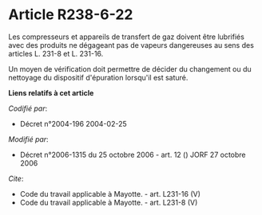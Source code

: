 # Article R238-6-22

Les compresseurs et appareils de transfert de gaz doivent être lubrifiés avec des produits ne dégageant pas de vapeurs
dangereuses au sens des articles L. 231-8 et L. 231-16.

Un moyen de vérification doit permettre de décider du changement ou du nettoyage du dispositif d'épuration lorsqu'il est
saturé.

**Liens relatifs à cet article**

_Codifié par_:

  - Décret n°2004-196 2004-02-25

_Modifié par_:

  - Décret n°2006-1315 du 25 octobre 2006 - art. 12 () JORF 27 octobre 2006

_Cite_:

  - Code du travail applicable à Mayotte. - art. L231-16 (V)
  - Code du travail applicable à Mayotte. - art. L231-8 (V)
